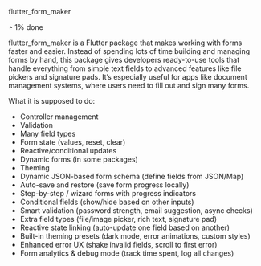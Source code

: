 flutter_form_maker

◔ 1% done

flutter_form_maker is a Flutter package that makes working with forms faster and easier. Instead of spending lots of time building and managing forms by hand, this package gives developers ready-to-use tools that handle everything from simple text fields to advanced features like file pickers and signature pads. It’s especially useful for apps like document management systems, where users need to fill out and sign many forms.

What it is supposed to do:

- Controller management  
- Validation  
- Many field types  
- Form state (values, reset, clear)  
- Reactive/conditional updates  
- Dynamic forms (in some packages)  
- Theming  
- Dynamic JSON-based form schema (define fields from JSON/Map)  
- Auto-save and restore (save form progress locally)  
- Step-by-step / wizard forms with progress indicators  
- Conditional fields (show/hide based on other inputs)  
- Smart validation (password strength, email suggestion, async checks)  
- Extra field types (file/image picker, rich text, signature pad)  
- Reactive state linking (auto-update one field based on another)  
- Built-in theming presets (dark mode, error animations, custom styles)  
- Enhanced error UX (shake invalid fields, scroll to first error)  
- Form analytics & debug mode (track time spent, log all changes)  
  


